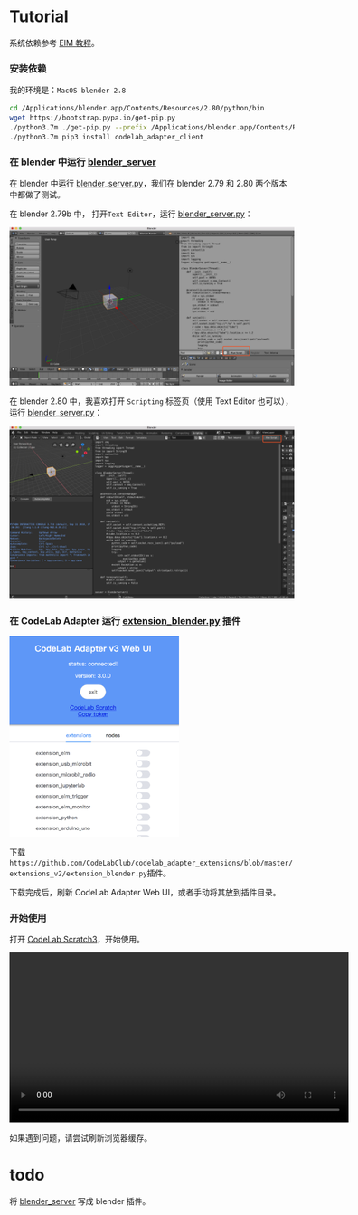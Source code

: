 # Tutorial
系统依赖参考 [EIM 教程](/extension_guide/eim/)。

### 安装依赖

我的环境是：`MacOS blender 2.8`

```bash
cd /Applications/blender.app/Contents/Resources/2.80/python/bin
wget https://bootstrap.pypa.io/get-pip.py
./python3.7m ./get-pip.py --prefix /Applications/blender.app/Contents/Resources/2.80/python
./python3.7m pip3 install codelab_adapter_client
```

### 在 blender 中运行 [blender_server](https://github.com/CodeLabClub/codelab_adapter_extensions/blob/master/servers_v2/blender_server.py)

在 blender 中运行 [blender_server.py](https://github.com/CodeLabClub/codelab_adapter_extensions/blob/master/servers_v2/blender_server.py)，我们在 blender 2.79 和 2.80 两个版本中都做了测试。

在 blender 2.79b 中， 打开`Text Editor`，运行 [blender_server.py](https://github.com/CodeLabClub/codelab_adapter_extensions/blob/master/servers_v2/blender_server.py)：

![](/img/codelab-blender_7d110f45.png)

在 blender 2.80 中，我喜欢打开 `Scripting` 标签页（使用 Text Editor 也可以），运行 [blender_server.py](https://github.com/CodeLabClub/codelab_adapter_extensions/blob/master/servers_v2/blender_server.py)：

![](/img/codelab-blender_d397ea81.png)

### 在 CodeLab Adapter 运行 [extension_blender.py](https://github.com/CodeLabClub/codelab_adapter_extensions/blob/master/extension_blender.py) 插件

<img width="300px" src="../../img/v2/adapter_scratch_style_ui.png"/>

下载`https://github.com/CodeLabClub/codelab_adapter_extensions/blob/master/extensions_v2/extension_blender.py`插件。

下载完成后，刷新 CodeLab Adapter Web UI，或者手动将其放到插件目录。

### 开始使用

打开 [CodeLab Scratch3](https://scratch3v2.codelab.club/)，开始使用。

<video width=600px src="/video/blender.mp4" controls="controls"></video>

如果遇到问题，请尝试刷新浏览器缓存。

# todo

将 [blender_server](https://github.com/CodeLabClub/codelab_adapter_extensions/blob/master/servers_v2/blender_server.py) 写成  blender 插件。
